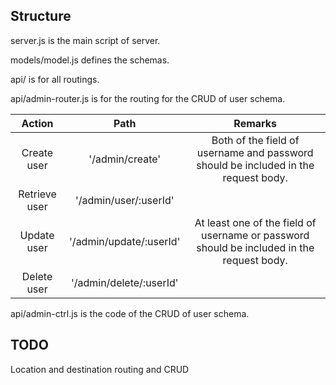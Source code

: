 ## Structure
server.js is the main script of server.

models/model.js defines the schemas.

api/ is for all routings.

api/admin-router.js is for the routing for the CRUD of user schema.

|     Action    |           Path          |                                           Remarks                                         |
|:-------------:|:-----------------------:|:-----------------------------------------------------------------------------------------:|
| Create user   | '/admin/create'         | Both of the field of username and password should be included in the request body.        |
| Retrieve user | '/admin/user/:userId'   |                                                                                           |
| Update user   | '/admin/update/:userId' | At least one of the field of username or password should be included in the request body. |
| Delete user   | '/admin/delete/:userId' |                                                                                           |

api/admin-ctrl.js is the code of the CRUD of user schema.

## TODO
Location and destination routing and CRUD

